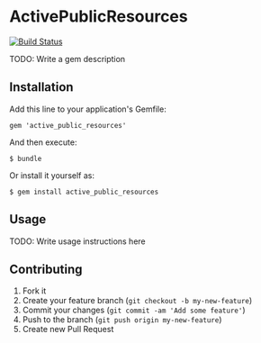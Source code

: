 # ActivePublicResources

[![Build Status](https://travis-ci.org/instructure/active_public_resources.png)](https://travis-ci.org/instructure/active_public_resources)

TODO: Write a gem description

## Installation

Add this line to your application's Gemfile:

    gem 'active_public_resources'

And then execute:

    $ bundle

Or install it yourself as:

    $ gem install active_public_resources

## Usage

TODO: Write usage instructions here

## Contributing

1. Fork it
2. Create your feature branch (`git checkout -b my-new-feature`)
3. Commit your changes (`git commit -am 'Add some feature'`)
4. Push to the branch (`git push origin my-new-feature`)
5. Create new Pull Request
